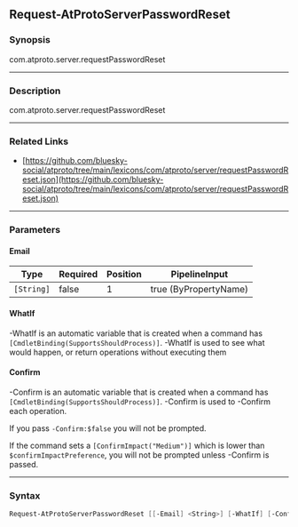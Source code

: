 Request-AtProtoServerPasswordReset
----------------------------------




### Synopsis
com.atproto.server.requestPasswordReset



---


### Description

com.atproto.server.requestPasswordReset



---


### Related Links
* [https://github.com/bluesky-social/atproto/tree/main/lexicons/com/atproto/server/requestPasswordReset.json](https://github.com/bluesky-social/atproto/tree/main/lexicons/com/atproto/server/requestPasswordReset.json)





---


### Parameters
#### **Email**




|Type      |Required|Position|PipelineInput        |
|----------|--------|--------|---------------------|
|`[String]`|false   |1       |true (ByPropertyName)|



#### **WhatIf**
-WhatIf is an automatic variable that is created when a command has ```[CmdletBinding(SupportsShouldProcess)]```.
-WhatIf is used to see what would happen, or return operations without executing them
#### **Confirm**
-Confirm is an automatic variable that is created when a command has ```[CmdletBinding(SupportsShouldProcess)]```.
-Confirm is used to -Confirm each operation.

If you pass ```-Confirm:$false``` you will not be prompted.


If the command sets a ```[ConfirmImpact("Medium")]``` which is lower than ```$confirmImpactPreference```, you will not be prompted unless -Confirm is passed.



---


### Syntax
```PowerShell
Request-AtProtoServerPasswordReset [[-Email] <String>] [-WhatIf] [-Confirm] [<CommonParameters>]
```
